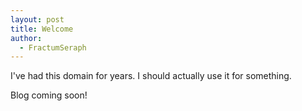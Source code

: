 ```yaml
---
layout: post
title: Welcome
author:
  - FractumSeraph
---
```

I've had this domain for years. I should actually use it for something.

Blog coming soon!